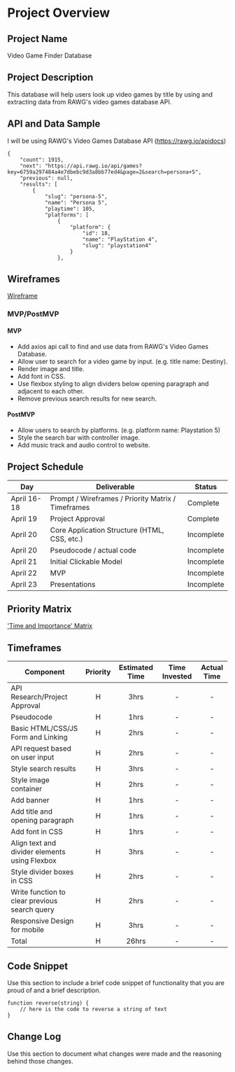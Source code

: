 # Project Overview

## Project Name

Video Game Finder Database

## Project Description

This database will help users look up video games by title by using and extracting data from RAWG's video games database API.

## API and Data Sample

I will be using RAWG's Video Games Database API (https://rawg.io/apidocs)

```
{
    "count": 1915,
    "next": "https://api.rawg.io/api/games?key=6759a297484a4e7dbebc9d3a8bb77ed4&page=2&search=persona+5",
    "previous": null,
    "results": [
        {
            "slug": "persona-5",
            "name": "Persona 5",
            "playtime": 105,
            "platforms": [
                {
                    "platform": {
                        "id": 18,
                        "name": "PlayStation 4",
                        "slug": "playstation4"
                    }
                },
```

## Wireframes

[Wireframe](https://whimsical.com/video-game-finder-database-ET84Qu2CCEPTbyLiYPB7xX)

### MVP/PostMVP

#### MVP 

- Add axios api call to find and use data from RAWG's Video Games Database. 
- Allow user to search for a video game by input. (e.g. title name: Destiny). 
- Render image and title.
- Add font in CSS.
- Use flexbox styling to align dividers below opening paragraph and adjacent to each other.
- Remove previous search results for new search.

#### PostMVP  

- Allow users to search by platforms. (e.g. platform name: Playstation 5)
- Style the search bar with controller image.
- Add music track and audio control to website.

## Project Schedule

|  Day | Deliverable | Status
|---|---| ---|
|April 16-18| Prompt / Wireframes / Priority Matrix / Timeframes | Complete
|April 19| Project Approval | Complete
|April 20| Core Application Structure (HTML, CSS, etc.) | Incomplete
|April 20| Pseudocode / actual code | Incomplete
|April 21| Initial Clickable Model  | Incomplete
|April 22| MVP | Incomplete
|April 23| Presentations | Incomplete

## Priority Matrix

['Time and Importance' Matrix](https://lucid.app/lucidchart/invitations/accept/inv_4cbd9ebf-8469-4e77-aa09-edb1ce701e57)

## Timeframes

| Component | Priority | Estimated Time | Time Invested | Actual Time |
| --- | :---: |  :---: | :---: | :---: |
| API Research/Project Approval | H | 3hrs| - | - |
| Pseudocode | H | 1hrs| - | - |
| Basic HTML/CSS/JS Form and Linking | H | 2hrs| - | - |
| API request based on user input | H | 2hrs| - | - |
| Style search results | H | 3hrs| - | - |
| Style image container | H | 2hrs| - | - |
| Add banner | H | 1hrs| - | - |
| Add title and opening paragraph | H | 1hrs| - | - |
| Add font in CSS | H | 1hrs| - | - |
| Align text and divider elements using Flexbox | H | 3hrs| - | - |
| Style divider boxes in CSS | H | 2hrs| - | - |
| Write function to clear previous search query | H | 2hrs| - | - |
| Responsive Design for mobile | H | 3hrs| - | - |
| Total | H | 26hrs| - | - |

## Code Snippet

Use this section to include a brief code snippet of functionality that you are proud of and a brief description.  

```
function reverse(string) {
	// here is the code to reverse a string of text
}
```

## Change Log
 Use this section to document what changes were made and the reasoning behind those changes.  
